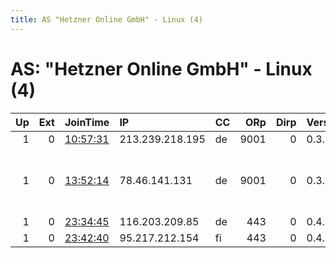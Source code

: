 ```yaml
---
title: AS "Hetzner Online GmbH" - Linux (4)
---
```


# AS: "Hetzner Online GmbH" - Linux (4)

|   Up |   Ext | JoinTime                                                                                            | IP              | CC   |   ORp |   Dirp | Version   | Contact                      | Nickname   |   eFamMembers |
|-----:|------:|:----------------------------------------------------------------------------------------------------|:----------------|:-----|------:|-------:|:----------|:-----------------------------|:-----------|--------------:|
|    1 |     0 | [10:57:31](https://metrics.torproject.org/rs.html#details/10A5EFCCD2FB9C1A4AC20FB779A5DB11B58957A7) | 213.239.218.195 | de   |  9001 |      0 | 0.3.5.8   | None                         | eridanus   |             1 |
|    1 |     0 | [13:52:14](https://metrics.torproject.org/rs.html#details/993541AAB55250DD3D1005707CC9D2461DA95C8A) | 78.46.141.131   | de   |  9001 |      0 | 0.3.5.10  | Maya Quinn &lt;maya AT waifu | Bender     |             2 |
|    1 |     0 | [23:34:45](https://metrics.torproject.org/rs.html#details/6206ABDDC29EC1D9388223580EB4B0BC81576609) | 116.203.209.85  | de   |   443 |      0 | 0.4.2.6   | None                         | Unnamed    |             1 |
|    1 |     0 | [23:42:40](https://metrics.torproject.org/rs.html#details/BA58816B4FE405242EF199E68D70B00DB2AE5472) | 95.217.212.154  | fi   |   443 |      0 | 0.4.2.6   | None                         | Unnamed    |             1 |
